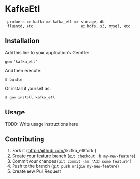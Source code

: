 # KafkaEtl

     produers => kafka => kafka_etl => storage, db
     fluentd, etc                      ex hdfs, s3, mysql, etc


## Installation

Add this line to your application's Gemfile:

    gem 'kafka_etl'

And then execute:

    $ bundle

Or install it yourself as:

    $ gem install kafka_etl

## Usage

TODO: Write usage instructions here

## Contributing

1. Fork it ( http://github.com/<my-github-username>/kafka_etl/fork )
2. Create your feature branch (`git checkout -b my-new-feature`)
3. Commit your changes (`git commit -am 'Add some feature'`)
4. Push to the branch (`git push origin my-new-feature`)
5. Create new Pull Request
